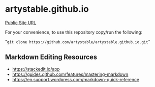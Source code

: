 # artystable.github.io

[Public Site URL](https://artystable.github.io)

For your convenience, to use this repository copy/run the following:

"`git clone https://github.com/artystable/artystable.github.io.git`"

## Markdown Editing Resources

 - https://stackedit.io/app
 - https://guides.github.com/features/mastering-markdown
 - https://en.support.wordpress.com/markdown-quick-reference
